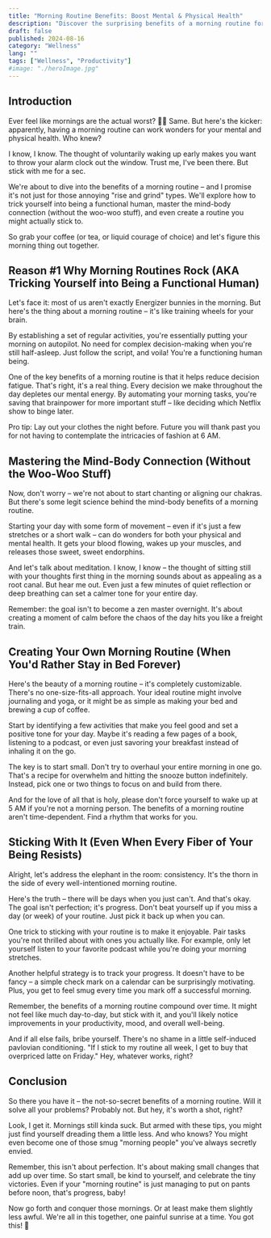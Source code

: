 ```yaml
---
title: "Morning Routine Benefits: Boost Mental & Physical Health"
description: "Discover the surprising benefits of a morning routine for your mental and physical health. Learn how to create and stick to a routine that works for you."
draft: false
published: 2024-08-16
category: "Wellness"
lang: ""
tags: ["Wellness", "Productivity"]
#image: "./heroImage.jpg"
---
```



## Introduction

Ever feel like mornings are the actual worst? 🙋‍♀️ Same. But here's the kicker: apparently, having a morning routine can work wonders for your mental and physical health. Who knew?

I know, I know. The thought of voluntarily waking up early makes you want to throw your alarm clock out the window. Trust me, I've been there. But stick with me for a sec.


We're about to dive into the benefits of a morning routine – and I promise it's not just for those annoying "rise and grind" types. We'll explore how to trick yourself into being a functional human, master the mind-body connection (without the woo-woo stuff), and even create a routine you might actually stick to.

So grab your coffee (or tea, or liquid courage of choice) and let's figure this morning thing out together.

## Reason #1 Why Morning Routines Rock (AKA Tricking Yourself into Being a Functional Human)

Let's face it: most of us aren't exactly Energizer bunnies in the morning. But here's the thing about a morning routine – it's like training wheels for your brain.

By establishing a set of regular activities, you're essentially putting your morning on autopilot. No need for complex decision-making when you're still half-asleep. Just follow the script, and voila! You're a functioning human being.

One of the key benefits of a morning routine is that it helps reduce decision fatigue. That's right, it's a real thing. Every decision we make throughout the day depletes our mental energy. By automating your morning tasks, you're saving that brainpower for more important stuff – like deciding which Netflix show to binge later.

Pro tip: Lay out your clothes the night before. Future you will thank past you for not having to contemplate the intricacies of fashion at 6 AM.

## Mastering the Mind-Body Connection (Without the Woo-Woo Stuff)

Now, don't worry – we're not about to start chanting or aligning our chakras. But there's some legit science behind the mind-body benefits of a morning routine.

Starting your day with some form of movement – even if it's just a few stretches or a short walk – can do wonders for both your physical and mental health. It gets your blood flowing, wakes up your muscles, and releases those sweet, sweet endorphins.

And let's talk about meditation. I know, I know – the thought of sitting still with your thoughts first thing in the morning sounds about as appealing as a root canal. But hear me out. Even just a few minutes of quiet reflection or deep breathing can set a calmer tone for your entire day.

Remember: the goal isn't to become a zen master overnight. It's about creating a moment of calm before the chaos of the day hits you like a freight train.

## Creating Your Own Morning Routine (When You'd Rather Stay in Bed Forever)

Here's the beauty of a morning routine – it's completely customizable. There's no one-size-fits-all approach. Your ideal routine might involve journaling and yoga, or it might be as simple as making your bed and brewing a cup of coffee.

Start by identifying a few activities that make you feel good and set a positive tone for your day. Maybe it's reading a few pages of a book, listening to a podcast, or even just savoring your breakfast instead of inhaling it on the go.

The key is to start small. Don't try to overhaul your entire morning in one go. That's a recipe for overwhelm and hitting the snooze button indefinitely. Instead, pick one or two things to focus on and build from there.

And for the love of all that is holy, please don't force yourself to wake up at 5 AM if you're not a morning person. The benefits of a morning routine aren't time-dependent. Find a rhythm that works for you.

## Sticking With It (Even When Every Fiber of Your Being Resists)

Alright, let's address the elephant in the room: consistency. It's the thorn in the side of every well-intentioned morning routine.

Here's the truth – there will be days when you just can't. And that's okay. The goal isn't perfection; it's progress. Don't beat yourself up if you miss a day (or week) of your routine. Just pick it back up when you can.

One trick to sticking with your routine is to make it enjoyable. Pair tasks you're not thrilled about with ones you actually like. For example, only let yourself listen to your favorite podcast while you're doing your morning stretches.

Another helpful strategy is to track your progress. It doesn't have to be fancy – a simple check mark on a calendar can be surprisingly motivating. Plus, you get to feel smug every time you mark off a successful morning.

Remember, the benefits of a morning routine compound over time. It might not feel like much day-to-day, but stick with it, and you'll likely notice improvements in your productivity, mood, and overall well-being.

And if all else fails, bribe yourself. There's no shame in a little self-induced pavlovian conditioning. "If I stick to my routine all week, I get to buy that overpriced latte on Friday." Hey, whatever works, right?

## Conclusion

So there you have it – the not-so-secret benefits of a morning routine. Will it solve all your problems? Probably not. But hey, it's worth a shot, right?

Look, I get it. Mornings still kinda suck. But armed with these tips, you might just find yourself dreading them a little less. And who knows? You might even become one of those smug "morning people" you've always secretly envied.

Remember, this isn't about perfection. It's about making small changes that add up over time. So start small, be kind to yourself, and celebrate the tiny victories. Even if your "morning routine" is just managing to put on pants before noon, that's progress, baby!

Now go forth and conquer those mornings. Or at least make them slightly less awful. We're all in this together, one painful sunrise at a time. You got this! 💪
